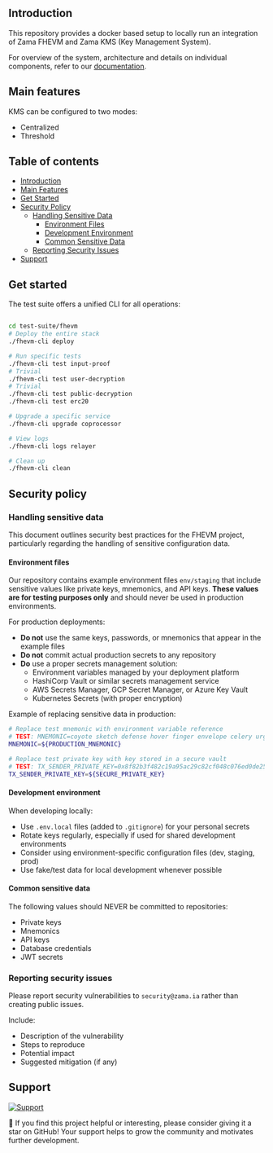 ## Introduction

This repository provides a docker based setup to locally run an integration of Zama FHEVM and Zama KMS (Key Management System).

For overview of the system, architecture and details on individual components, refer to our [documentation](https://docs.zama.ai/fhevm).

## Main features
KMS can be configured to two modes:

- Centralized
- Threshold

## Table of contents

- [Introduction](#introduction)
- [Main Features](#main-features)
- [Get Started](#get-started)
- [Security Policy](#security-policy)
  - [Handling Sensitive Data](#handling-sensitive-data)
    - [Environment Files](#environment-files)
    - [Development Environment](#development-environment)
    - [Common Sensitive Data](#common-sensitive-data)
  - [Reporting Security Issues](#reporting-security-issues)
- [Support](#support)


## Get started

The test suite offers a unified CLI for all operations:

```sh

cd test-suite/fhevm
# Deploy the entire stack
./fhevm-cli deploy

# Run specific tests
./fhevm-cli test input-proof
# Trivial
./fhevm-cli test user-decryption
# Trivial
./fhevm-cli test public-decryption
./fhevm-cli test erc20

# Upgrade a specific service
./fhevm-cli upgrade coprocessor

# View logs
./fhevm-cli logs relayer

# Clean up
./fhevm-cli clean
```

## Security policy

### Handling sensitive data

This document outlines security best practices for the FHEVM project, particularly regarding the handling of sensitive configuration data.

#### Environment files

Our repository contains example environment files `env/staging` that include sensitive values like private keys, mnemonics, and API keys. **These values are for testing purposes only** and should never be used in production environments.

For production deployments:
- **Do not** use the same keys, passwords, or mnemonics that appear in the example files
- **Do not** commit actual production secrets to any repository
- **Do** use a proper secrets management solution:
  - Environment variables managed by your deployment platform
  - HashiCorp Vault or similar secrets management service
  - AWS Secrets Manager, GCP Secret Manager, or Azure Key Vault
  - Kubernetes Secrets (with proper encryption)

Example of replacing sensitive data in production:
```bash
# Replace test mnemonic with environment variable reference
# TEST: MNEMONIC=coyote sketch defense hover finger envelope celery urge panther venue verb cheese
MNEMONIC=${PRODUCTION_MNEMONIC}

# Replace test private key with key stored in a secure vault
# TEST: TX_SENDER_PRIVATE_KEY=0x8f82b3f482c19a95ac29c82cf048c076ed0de2530c64a73f2d2d7d1e64b5cc6e
TX_SENDER_PRIVATE_KEY=${SECURE_PRIVATE_KEY}
```
#### Development environment

When developing locally:

- Use `.env.local` files (added to `.gitignore`) for your personal secrets
- Rotate keys regularly, especially if used for shared development environments
- Consider using environment-specific configuration files (dev, staging, prod)
- Use fake/test data for local development whenever possible


#### Common sensitive data
The following values should NEVER be committed to repositories:

- Private keys
- Mnemonics
- API keys
- Database credentials
- JWT secrets

### Reporting security issues
Please report security vulnerabilities to `security@zama.ia` rather than creating public issues.

Include:

- Description of the vulnerability
- Steps to reproduce
- Potential impact
- Suggested mitigation (if any)


## Support

<a target="_blank" href="https://community.zama.ai">
<picture>
  <source media="(prefers-color-scheme: dark)" srcset="../library-solidity/docs/.gitbook/assets/support-banner-dark.png">
  <source media="(prefers-color-scheme: light)" srcset="../library-solidity/docs/.gitbook/assets/support-banner-light.png">
  <img alt="Support">
</picture>
</a>

🌟 If you find this project helpful or interesting, please consider giving it a star on GitHub! Your support helps to grow the community and motivates further development.
